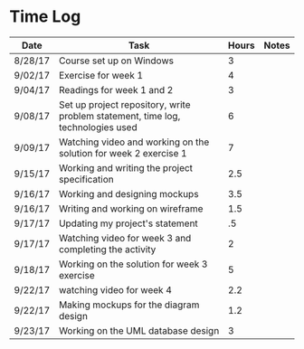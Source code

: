 # Time Log

| Date | Task | Hours | Notes|
|------|------|-------|------|
| 8/28/17 | Course set up on Windows| 3 | |
| 9/02/17 | Exercise for week 1  | 4  |   | 
| 9/04/17 | Readings for week 1 and 2| 3 | |
| 9/08/17 | Set up project repository, write problem statement, time log, technologies used| 6 | |
| 9/09/17 | Watching video and working on the solution for week 2 exercise 1 | 7 | |
| 9/15/17 | Working and writing the project specification | 2.5 | |
| 9/16/17 | Working and designing mockups| 3.5 | |
| 9/16/17 | Writing and working on wireframe | 1.5 | |
| 9/17/17 | Updating my project's statement | .5 | |
| 9/17/17 | Watching video for week 3 and completing the activity | 2 | |
| 9/18/17 | Working on the solution for week 3 exercise | 5 | |
| 9/22/17 | watching video for week 4 | 2.2 | |
| 9/22/17 | Making mockups for the diagram design| 1.2 | |
| 9/23/17 | Working on the UML database design | 3 | |